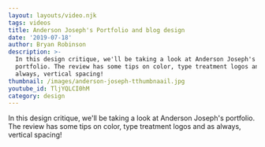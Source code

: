 ```yaml
---
layout: layouts/video.njk
tags: videos
title: Anderson Joseph's Portfolio and blog design
date: '2019-07-18'
author: Bryan Robinson
description: >-
  In this design critique, we'll be taking a look at Anderson Joseph's
  portfolio. The review has some tips on color, type treatment logos and as
  always, vertical spacing!
thumbnail: /images/anderson-joseph-tthumbnaail.jpg
youtube_id: TljYQLCI0hM
category: design
---
```

In this design critique, we'll be taking a look at Anderson Joseph's portfolio. The review has some tips on color, type treatment logos and as always, vertical spacing!
